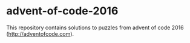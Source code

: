 # advent-of-code-2016
This repository contains solutions to puzzles from advent of code 2016 (http://adventofcode.com).
